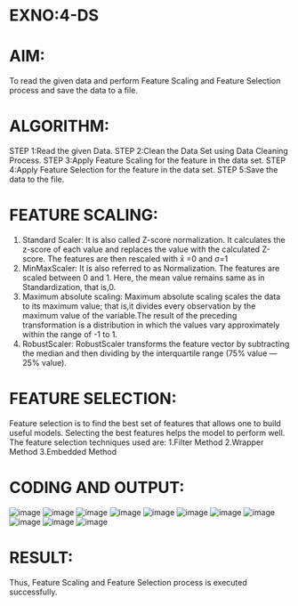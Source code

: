 # EXNO:4-DS
# AIM:
To read the given data and perform Feature Scaling and Feature Selection process and save the
data to a file.

# ALGORITHM:
STEP 1:Read the given Data.
STEP 2:Clean the Data Set using Data Cleaning Process.
STEP 3:Apply Feature Scaling for the feature in the data set.
STEP 4:Apply Feature Selection for the feature in the data set.
STEP 5:Save the data to the file.

# FEATURE SCALING:
1. Standard Scaler: It is also called Z-score normalization. It calculates the z-score of each value and replaces the value with the calculated Z-score. The features are then rescaled with x̄ =0 and σ=1
2. MinMaxScaler: It is also referred to as Normalization. The features are scaled between 0 and 1. Here, the mean value remains same as in Standardization, that is,0.
3. Maximum absolute scaling: Maximum absolute scaling scales the data to its maximum value; that is,it divides every observation by the maximum value of the variable.The result of the preceding transformation is a distribution in which the values vary approximately within the range of -1 to 1.
4. RobustScaler: RobustScaler transforms the feature vector by subtracting the median and then dividing by the interquartile range (75% value — 25% value).

# FEATURE SELECTION:
Feature selection is to find the best set of features that allows one to build useful models. Selecting the best features helps the model to perform well.
The feature selection techniques used are:
1.Filter Method
2.Wrapper Method
3.Embedded Method

# CODING AND OUTPUT:
![image](https://github.com/VerginJenifer/EXNO-4-DS/assets/136251012/b5c4d6ad-e6c8-4fcd-97ef-1a8a0a0abef4)
![image](https://github.com/VerginJenifer/EXNO-4-DS/assets/136251012/b518350c-3594-4dc6-88a6-f0d915bc5bb6)
![image](https://github.com/VerginJenifer/EXNO-4-DS/assets/136251012/29949502-b1ea-4298-869a-4a84139cd00d)
![image](https://github.com/VerginJenifer/EXNO-4-DS/assets/136251012/4c3c5c6b-968f-4d63-adc2-b65f55e6c637)
![image](https://github.com/VerginJenifer/EXNO-4-DS/assets/136251012/6d7b8bf4-c6b7-48bd-a62f-61bab7e83768)
![image](https://github.com/VerginJenifer/EXNO-4-DS/assets/136251012/a6ced413-37bf-4554-8782-7ae861bde758)
![image](https://github.com/VerginJenifer/EXNO-4-DS/assets/136251012/26490d79-edc0-499e-9a37-026db5312506)
![image](https://github.com/VerginJenifer/EXNO-4-DS/assets/136251012/0e97bbf2-e3be-4e39-a1e0-037df08c4ad7)
![image](https://github.com/VerginJenifer/EXNO-4-DS/assets/136251012/9dd77dac-33c1-48b6-9050-fe2ca7c7ba84)
![image](https://github.com/VerginJenifer/EXNO-4-DS/assets/136251012/4f6de77d-2ac8-4124-91e6-7cbea90affa3)
![image](https://github.com/VerginJenifer/EXNO-4-DS/assets/136251012/df784700-3f25-4327-bb74-3e8a6ae79b0e)

# RESULT:
Thus, Feature Scaling and Feature Selection process is executed successfully.

